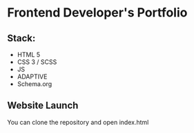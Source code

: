 # Frontend Developer's Portfolio

## Stack:
- HTML 5
- CSS 3 / SCSS
- JS
- ADAPTIVE
- Schema.org

## Website Launch
You can clone the repository and open index.html